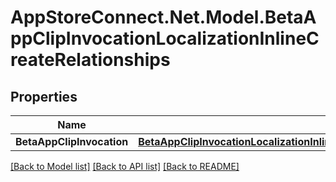 # AppStoreConnect.Net.Model.BetaAppClipInvocationLocalizationInlineCreateRelationships

## Properties

Name | Type | Description | Notes
------------ | ------------- | ------------- | -------------
**BetaAppClipInvocation** | [**BetaAppClipInvocationLocalizationInlineCreateRelationshipsBetaAppClipInvocation**](BetaAppClipInvocationLocalizationInlineCreateRelationshipsBetaAppClipInvocation.md) |  | [optional] 

[[Back to Model list]](../README.md#documentation-for-models) [[Back to API list]](../README.md#documentation-for-api-endpoints) [[Back to README]](../README.md)


